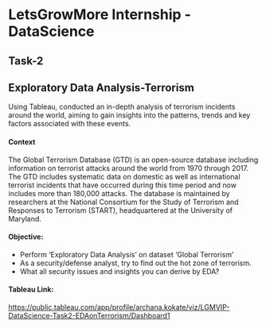 # LetsGrowMore Internship - DataScience
## Task-2
## Exploratory Data Analysis-Terrorism

Using Tableau, conducted an in-depth analysis of terrorism incidents around the world, aiming to gain insights into the patterns, trends and key factors associated with these events.

#### Context
The Global Terrorism Database (GTD) is an open-source database including information on terrorist attacks around the world from 1970 through 2017. The GTD includes systematic data on domestic as well as international terrorist incidents that have occurred during this time period and now includes more than 180,000 attacks. The database is maintained by researchers at the National Consortium for the Study of Terrorism and Responses to Terrorism (START), headquartered at the University of Maryland.

#### Objective:
- Perform ‘Exploratory Data Analysis’ on dataset ‘Global Terrorism’
- As a security/defense analyst, try to find out the hot zone of terrorism.
- What all security issues and insights you can derive by EDA?

#### Tableau Link:
https://public.tableau.com/app/profile/archana.kokate/viz/LGMVIP-DataScience-Task2-EDAonTerrorism/Dashboard1
